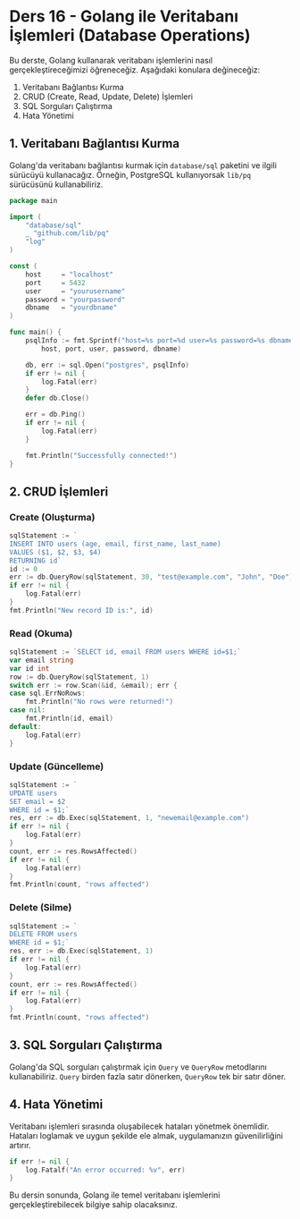 # Ders 16 - Golang ile Veritabanı İşlemleri (Database Operations)

Bu derste, Golang kullanarak veritabanı işlemlerini nasıl gerçekleştireceğimizi öğreneceğiz. Aşağıdaki konulara değineceğiz:

1. Veritabanı Bağlantısı Kurma
2. CRUD (Create, Read, Update, Delete) İşlemleri
3. SQL Sorguları Çalıştırma
4. Hata Yönetimi

## 1. Veritabanı Bağlantısı Kurma

Golang'da veritabanı bağlantısı kurmak için `database/sql` paketini ve ilgili sürücüyü kullanacağız. Örneğin, PostgreSQL kullanıyorsak `lib/pq` sürücüsünü kullanabiliriz.

```go
package main

import (
    "database/sql"
    _ "github.com/lib/pq"
    "log"
)

const (
    host     = "localhost"
    port     = 5432
    user     = "yourusername"
    password = "yourpassword"
    dbname   = "yourdbname"
)

func main() {
    psqlInfo := fmt.Sprintf("host=%s port=%d user=%s password=%s dbname=%s sslmode=disable",
        host, port, user, password, dbname)

    db, err := sql.Open("postgres", psqlInfo)
    if err != nil {
        log.Fatal(err)
    }
    defer db.Close()

    err = db.Ping()
    if err != nil {
        log.Fatal(err)
    }

    fmt.Println("Successfully connected!")
}
```

## 2. CRUD İşlemleri

### Create (Oluşturma)

```go
sqlStatement := `
INSERT INTO users (age, email, first_name, last_name)
VALUES ($1, $2, $3, $4)
RETURNING id`
id := 0
err := db.QueryRow(sqlStatement, 30, "test@example.com", "John", "Doe").Scan(&id)
if err != nil {
    log.Fatal(err)
}
fmt.Println("New record ID is:", id)
```

### Read (Okuma)

```go
sqlStatement := `SELECT id, email FROM users WHERE id=$1;`
var email string
var id int
row := db.QueryRow(sqlStatement, 1)
switch err := row.Scan(&id, &email); err {
case sql.ErrNoRows:
    fmt.Println("No rows were returned!")
case nil:
    fmt.Println(id, email)
default:
    log.Fatal(err)
}
```

### Update (Güncelleme)

```go
sqlStatement := `
UPDATE users
SET email = $2
WHERE id = $1;`
res, err := db.Exec(sqlStatement, 1, "newemail@example.com")
if err != nil {
    log.Fatal(err)
}
count, err := res.RowsAffected()
if err != nil {
    log.Fatal(err)
}
fmt.Println(count, "rows affected")
```

### Delete (Silme)

```go
sqlStatement := `
DELETE FROM users
WHERE id = $1;`
res, err := db.Exec(sqlStatement, 1)
if err != nil {
    log.Fatal(err)
}
count, err := res.RowsAffected()
if err != nil {
    log.Fatal(err)
}
fmt.Println(count, "rows affected")
```

## 3. SQL Sorguları Çalıştırma

Golang'da SQL sorguları çalıştırmak için `Query` ve `QueryRow` metodlarını kullanabiliriz. `Query` birden fazla satır dönerken, `QueryRow` tek bir satır döner.

## 4. Hata Yönetimi

Veritabanı işlemleri sırasında oluşabilecek hataları yönetmek önemlidir. Hataları loglamak ve uygun şekilde ele almak, uygulamanızın güvenilirliğini artırır.

```go
if err != nil {
    log.Fatalf("An error occurred: %v", err)
}
```

Bu dersin sonunda, Golang ile temel veritabanı işlemlerini gerçekleştirebilecek bilgiye sahip olacaksınız.
